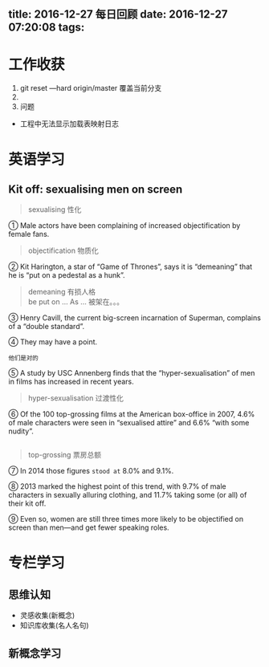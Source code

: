 title: 2016-12-27 每日回顾
date: 2016-12-27 07:20:08
tags:
---
# 工作收获
1. git reset —hard origin/master  覆盖当前分支
2. 
3. 问题  
* 工程中无法显示加载表映射日志

# 英语学习
## Kit off: sexualising men on screen  
> sexualising 性化

① Male actors have been complaining of increased objectification by female fans.
> objectification 物质化

② Kit Harington, a star of “Game of Thrones”, says it is “demeaning” that he is “put on a pedestal as a hunk”.  
> demeaning 有损人格  
> be put on … As …  被架在。。。

③ Henry Cavill, the current big-screen incarnation of Superman, complains of a “double standard”.
> 

④ They may have a point.
```
他们是对的
```
⑤ A study by USC Annenberg finds that the “hyper-sexualisation” of men in films has increased in recent years.
> hyper-sexualisation 过渡性化

⑥ Of the 100 top-grossing films at the American box-office in 2007, 4.6% of male characters were seen in “sexualised attire” and 6.6% “with some nudity”.
```
```
> top-grossing 票房总额

⑦ In 2014 those figures `stood at` 8.0% and 9.1%. 

⑧ 2013 marked the highest point of this trend, with 9.7% of male characters in sexually alluring clothing, and 11.7% taking some (or all) of their kit off.

⑨ Even so, women are still three times more likely to be objectified on screen than men—and get fewer speaking roles.
# 专栏学习

## 思维认知
- 灵感收集(新概念)
- 知识库收集(名人名句)
## 新概念学习
